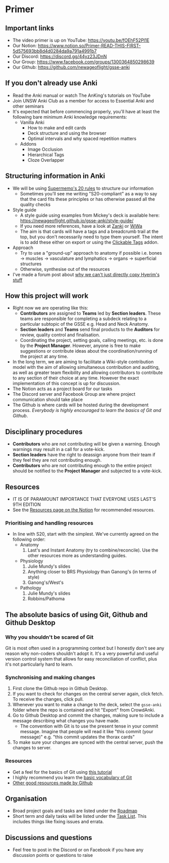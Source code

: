 # Primer

## Important links

- The video primer is up on YouTube: https://youtu.be/fOEhF52Pl1E
- Our Notion: https://www.notion.so/Primer-READ-THIS-FIRST-5d575693bb8d4d0284da9a791a4991b7
- Our Discord: https://discord.gg/44yz23JDnN
- Our Group: https://www.facebook.com/groups/1300364850298639
- Our Github: https://github.com/newageoflight/gsse-anki

## If you don't already use Anki

- Read the Anki manual or watch The AnKing's tutorials on YouTube
- Join UNSW Anki Club as a member for access to Essential Anki and other seminars
- It's expected that before commencing properly, you'll have at least the following bare minimum Anki knowledge requirements:
    - Vanilla Anki
        - How to make and edit cards
        - Deck structure and using the browser
        - Optimal intervals and why spaced repetition matters
    - Addons
        - Image Occlusion
        - Hierarchical Tags
        - Cloze Overlapper

## Structuring information in Anki
- We will be using [Supermemo's 20 rules](https://www.notion.so/Summary-of-S20-f7a3c5fda3934e21961d6a71dcaf86e3) to structure our information
    - Sometimes you'll see me writing "S20-compliant" as a way to say that the card fits these principles or has otherwise passed all the quality checks
- Style guide
    - A style guide using examples from Mickey's deck is available here: https://newageoflight.github.io/gsse-anki/style-guide/
    - If you need more references, have a look at [Zanki](https://www.ankipalace.com/step-1-deck) or [WiWa](https://www.reddit.com/r/medicalschoolanki/comments/97ssh3/wiwa_deck_for_step_ii_ck_reupload/)
    - The aim is that cards will have a tags and a breadcrumb trail at the top, but you don't necessarily need to type them yourself. The intent is to add these either on export or using the [Clickable Tags](https://ankiweb.net/shared/info/1739176371) addon.
- Approach
    - Try to use a "ground-up" approach to anatomy if possible i.e. bones → muscles → vasculature and lymphatics → organs → superficial structures
    - Otherwise, synthesise out of the resources
- I've made a forum post about [why we can't just directly copy Hyerim's stuff](https://www.notion.so/Forum-4d013ff04c944974a1db10add0b7180f?p=e6c954501e9347489b244869ea98abef)

## How this project will work
- Right now we are operating like this:
    - **Contributors** are assigned to **Teams** led by **Section leaders**. These teams are responsible for completing a subdeck relating to a particular subtopic of the GSSE e.g. Head and Neck Anatomy.
    - **Section leaders** and **Teams** send final products to the **Auditors** for review, quality control and finalisation.
    - Coordinating the project, setting goals, calling meetings, etc. is done by the **Project Manager**. However, anyone is free to make suggestions or contribute ideas about the coordination/running of the project at any time.
- In the long term, we are aiming to facilitate a Wiki-style contribution model with the aim of allowing simultaneous contribution and auditing, as well as greater team flexibility and allowing contributors to contribute to any section of their choice at any time. However the exact implementation of this concept is up for discussion.
- The Notion acts as a project board for our tasks
- The Discord server and Facebook Group are where project communication should take place
- The Github is where cards will be hosted during the development process. *Everybody is highly encouraged to learn the basics of Git and Github*.

## Disciplinary procedures
- **Contributors** who are not contributing will be given a warning. Enough warnings may result in a call for a vote-kick.
- **Section leaders** have the right to deassign anyone from their team if they feel they are not contributing enough.
- **Contributors** who are not contributing enough to the entire project should be notified to the **Project Manager** and subjected to a vote-kick.

## Resources
- IT IS OF PARAMOUNT IMPORTANCE THAT EVERYONE USES LAST'S 9TH EDITION
- See the [Resources page on the Notion](https://www.notion.so/4806c46fbd5c414fbddb0bdd1190e2cb?v=7a49161c5eb64e689d832205365e1517) for recommended resources.

### Prioritising and handling resources
- In line with S20, start with the simplest. We've currently agreed on the following order:
    - Anatomy
        1. Last's and Instant Anatomy (try to combine/reconcile). Use the other resources more as understanding guides.
    - Physiology
        1. Julie Mundy's slides
        2. Anything closer to BRS Physiology than Ganong's (in terms of style)
        3. Ganong's/West's
    - Pathology
        1. Julie Mundy's slides
        2. Robbins/Pathoma

## The absolute basics of using Git, Github and Github Desktop
### Why you shouldn't be scared of Git
Git is most often used in a programming context but I honestly don't see any reason why non-coders shouldn't adopt it. It's a very powerful and useful version control system that allows for easy reconciliation of conflict, plus it's not particularly hard to learn.

### Synchronising and making changes
1. First clone the Github repo in Github Desktop.
2. If you want to check for changes on the central server again, click fetch. To receive the changes, click pull.
3. Whenever you want to make a change to the deck, select the `gsse-anki` folder where the repo is contained and hit "Export" from CrowdAnki.
4. Go to Github Desktop and commit the changes, making sure to include a message describing what changes you have made.
    - The convention with Git is to use the present tense in your commit message. Imagine that people will read it like "this commit (your message)" e.g. "this commit updates the thorax cards"
5. To make sure your changes are synced with the central server, push the changes to server.

### Resources
- Get a feel for the basics of Git using [this tutorial](https://guides.github.com/activities/hello-world/)
- I highly recommend you learn the [basic vocabulary of Git](https://guides.github.com/introduction/git-handbook/)
- [Other good resources made by Github](https://try.github.io/)

## Organisation
- Broad project goals and tasks are listed under the [Roadmap](https://www.notion.so/0293564848c24d7bb1224cc7665d8ebd?v=e00f137ac5b74b52a7d417a14e642f03)
- Short term and daily tasks will be listed under the [Task List](https://www.notion.so/c1ca86a78f4641c7931794a5992536f2?v=80471d32cf8f410095f980581752fd52). This includes things like fixing issues and errata.

## Discussions and questions
- Feel free to post in the Discord or on Facebook if you have any discussion points or questions to raise
